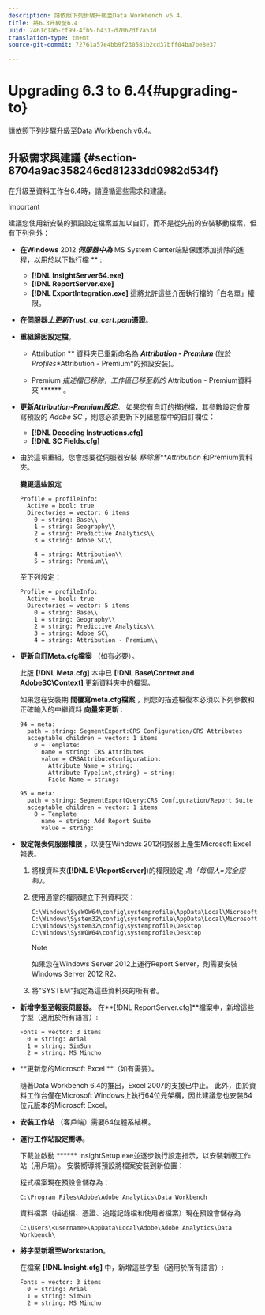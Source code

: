 ```yaml
---
description: 請依照下列步驟升級至Data Workbench v6.4。
title: 將6.3升級至6.4
uuid: 2461c1ab-cf99-4fb5-b431-d7062df7a53d
translation-type: tm+mt
source-git-commit: 72761a57e4bb9f230581b2cd37bff04ba7be8e37

---
```



# Upgrading 6.3 to 6.4{#upgrading-to}

請依照下列步驟升級至Data Workbench v6.4。

## 升級需求與建議 {#section-8704a9ac358246cd81233dd0982d534f}

在升級至資料工作台6.4時，請遵循這些需求和建議。

>[!IMPORTANT]
>
>建議您使用新安裝的預設設定檔案並加以自訂，而不是從先前的安裝移動檔案，但有下列例外：

* **在Windows** 2012 ***伺服器中為*** MS System Center端點保護添加排除的進程，以用於以下執行檔 ** :

   * **[!DNL InsightServer64.exe]**
   * **[!DNL ReportServer.exe]**
   * **[!DNL ExportIntegration.exe]**
   這將允許這些介面執行檔的「白名單」權限。

* **在伺服器&#x200B;*上更新Trust_ca_cert.pem*憑證**。
* **重組歸因設定檔**。

   * Attribution ** 資料夾已重新命名為 ***Attribution - Premium*** (位於 *Profiles*\*Attribution - Premium*的預設安裝)。

   * Premium *描述檔已移除，工作區已移至新的* Attribution - Premium資料夾 ****** 。

* **更新&#x200B;*Attribution-Premium設定***。 如果您有自訂的描述檔，其參數設定會覆寫預設的 *Adobe SC* ，則您必須更新下列組態檔中的自訂欄位：

   * **[!DNL Decoding Instructions.cfg]**
   * **[!DNL SC Fields.cfg]**

* 由於這項重組，您會想要從伺服器安裝 *移除舊**Attribution* 和Premium資料夾。

   **變更這些設定**

   ```
   Profile = profileInfo:  
     Active = bool: true 
     Directories = vector: 6 items 
       0 = string: Base\\ 
       1 = string: Geography\\ 
       2 = string: Predictive Analytics\\ 
       3 = string: Adobe SC\\ 
   
       4 = string: Attribution\\ 
       5 = string: Premium\\
   ```

   至下列設定：

   ```
   Profile = profileInfo:  
     Active = bool: true 
     Directories = vector: 5 items 
       0 = string: Base\\ 
       1 = string: Geography\\ 
       2 = string: Predictive Analytics\\ 
       3 = string: Adobe SC\
       4 = string: Attribution - Premium\\
   ```

* **更新自訂Meta.cfg檔案** （如有必要）。

   此版 **[!DNL Meta.cfg]** 本中已 **[!DNL Base\Context and AdobeSC\Context]** 更新資料夾中的檔案。

   如果您在安裝期 **間覆寫meta.cfg檔案** ，則您的描述檔復本必須以下列參數和正確輸入的中繼資料 **向量來更新** :

   ```
   94 = meta: 
     path = string: SegmentExport:CRS Configuration/CRS Attributes 
     acceptable children = vector: 1 items 
       0 = Template: 
         name = string: CRS Attributes 
         value = CRSAttributeConfiguration: 
           Attribute Name = string: 
           Attribute Type(int,string) = string: 
           Field Name = string: 
   
   95 = meta: 
     path = string: SegmentExportQuery:CRS Configuration/Report Suite 
     acceptable children = vector: 1 items 
       0 = Template 
         name = string: Add Report Suite 
         value = string:
   ```

* **設定報表伺服器權限** ，以便在Windows 2012伺服器上產生Microsoft Excel報表。

   1. 將根資料夾(**[!DNL E:\ReportServer\]**)的權限設定 *為「每個人=完全控制」*。

   1. 使用適當的權限建立下列資料夾：

      ```
      C:\Windows\SysWOW64\config\systemprofile\AppData\Local\Microsoft\Windows\INetCac‌he 
      C:\Windows\System32\config\systemprofile\AppData\Local\Microsoft\Windows\INetCac‌he 
      C:\Windows\System32\config\systemprofile\Desktop 
      C:\Windows\SysWOW64\config\systemprofile\Desktop
      ```

      >[!NOTE]
      >
      >如果您在Windows Server 2012上運行Report Server，則需要安裝Windows Server 2012 R2。

   1. 將&quot;SYSTEM&quot;指定為這些資料夾的所有者。

* **新增字型至報表伺服器。** 在**[!DNL ReportServer.cfg]**檔案中，新增這些字型（適用於所有語言）:

   ```
   Fonts = vector: 3 items 
     0 = string: Arial 
     1 = string: SimSun 
     2 = string: MS Mincho
   ```

* **更新您的Microsoft Excel **（如有需要）。

   隨著Data Workbench 6.4的推出，Excel 2007的支援已中止。 此外，由於資料工作台僅在Microsoft Windows上執行64位元架構，因此建議您也安裝64位元版本的Microsoft Excel。

* **安裝工作站** （客戶端）需要64位體系結構。
* **運行工作站設定嚮導**。

   下載並啟動 ****** InsightSetup.exe並逐步執行設定指示，以安裝新版工作站（用戶端）。 安裝嚮導將預設將檔案安裝到新位置：

   程式檔案現在預設會儲存為：

   ```
   C:\Program Files\Adobe\Adobe Analytics\Data Workbench
   ```

   資料檔案（描述檔、憑證、追蹤記錄檔和使用者檔案）現在預設會儲存為：

   ```
   C:\Users\<username>\AppData\Local\Adobe\Adobe Analytics\Data Workbench\
   ```

* **將字型新增至Workstation**。

   在檔案 **[!DNL Insight.cfg]** 中，新增這些字型（適用於所有語言）:

   ```
   Fonts = vector: 3 items 
     0 = string: Arial 
     1 = string: SimSun 
     2 = string: MS Mincho
   ```

